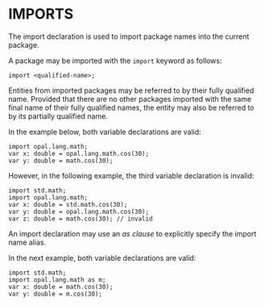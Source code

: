 
IMPORTS
=======

The import declaration is used to import package names into the current package.

A package may be imported with the `import` keyword as follows:

```
import <qualified-name>;
```

Entities from imported packages may be referred to by their fully qualified name. Provided that there are no other packages imported with the same final name of their fully qualified names, the entity may also be referred to by its partially qualified name.

In the example below, both variable declarations are valid:

```
import opal.lang.math;
var x: double = opal.lang.math.cos(30);
var y: double = math.cos(30);
```

However, in the following example, the third variable declaration is invalid:

```
import std.math;
import opal.lang.math;
var x: double = std.math.cos(30);
var y: double = opal.lang.math.cos(30);
var z: double = math.cos(30); // invalid
```

An import declaration may use an *as clause* to explicitly specify the import name alias.

In the next example, both variable declarations are valid:

```
import std.math;
import opal.lang.math as m;
var x: double = math.cos(30);
var y: double = m.cos(30);
```
